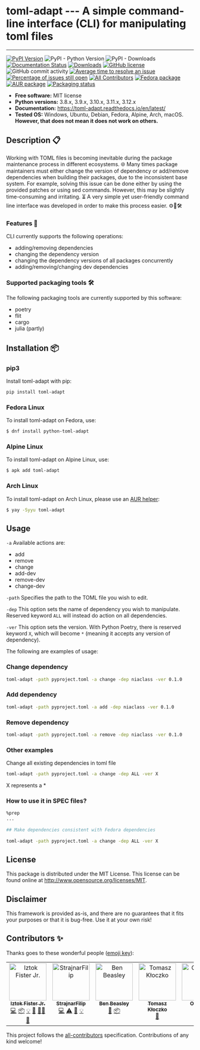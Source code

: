 # toml-adapt ---  A simple command-line interface (CLI) for manipulating toml files

---
[![PyPI Version](https://img.shields.io/pypi/v/toml-adapt.svg)](https://pypi.python.org/pypi/)
![PyPI - Python Version](https://img.shields.io/pypi/pyversions/toml-adapt.svg)
![PyPI - Downloads](https://img.shields.io/pypi/dm/toml-adapt.svg)
[![Documentation Status](https://readthedocs.org/projects/toml-adapt/badge/?version=latest)](https://toml-adapt.readthedocs.io/en/latest/?badge=latest)
[![Downloads](https://pepy.tech/badge/toml-adapt)](https://pepy.tech/project/toml-adapt)
[![GitHub license](https://img.shields.io/github/license/firefly-cpp/toml-adapt.svg)](https://github.com/firefly-cpp/toml-adapt/blob/master/LICENSE)
![GitHub commit activity](https://img.shields.io/github/commit-activity/w/firefly-cpp/toml-adapt.svg)
[![Average time to resolve an issue](http://isitmaintained.com/badge/resolution/firefly-cpp/toml-adapt.svg)](http://isitmaintained.com/project/firefly-cpp/toml-adapt "Average time to resolve an issue")
[![Percentage of issues still open](http://isitmaintained.com/badge/open/firefly-cpp/toml-adapt.svg)](http://isitmaintained.com/project/firefly-cpp/toml-adapt "Percentage of issues still open")
[![All Contributors](https://img.shields.io/badge/all_contributors-4-orange.svg?style=flat-square)](#contributors-)
[![Fedora package](https://img.shields.io/fedora/v/python3-toml-adapt?color=blue&label=Fedora%20Linux&logo=fedora)](https://src.fedoraproject.org/rpms/python-toml-adapt)
[![AUR package](https://img.shields.io/aur/version/toml-adapt?color=blue&label=Arch%20Linux&logo=arch-linux)](https://aur.archlinux.org/packages/toml-adapt)
[![Packaging status](https://repology.org/badge/tiny-repos/toml-adapt.svg)](https://repology.org/project/toml-adapt/versions)

* **Free software:** MIT license
* **Python versions:** 3.8.x, 3.9.x, 3.10.x, 3.11.x, 3.12.x
* **Documentation:** https://toml-adapt.readthedocs.io/en/latest/
* **Tested OS:** Windows, Ubuntu, Debian, Fedora, Alpine, Arch, macOS. **However, that does not mean it does not work on others.**

## Description 📋
Working with TOML files is becoming inevitable during the package maintenance process in different ecosystems. 🌐 Many times package maintainers must either change the version of dependency or add/remove dependencies when building their packages, due to the inconsistent base system. For example, solving this issue can be done either by using the provided patches or using sed commands. However, this may be slightly time-consuming and irritating. ⏳ A very simple yet user-friendly command line interface was developed in order to make this process easier. ⚙️📄🛠️

### Features 🚀

CLI currently supports the following operations:

- adding/removing dependencies
- changing the  dependency version
- changing the dependency versions of all packages concurrently
- adding/removing/changing dev dependencies

### Supported packaging tools 🛠️

The following packaging tools are currently supported by this software:

- poetry
- flit
- cargo
- julia (partly)

## Installation 📦

### pip3

Install toml-adapt with pip:

```sh
pip install toml-adapt
```

### Fedora Linux

To install toml-adapt on Fedora, use:

```sh
$ dnf install python-toml-adapt
```

### Alpine Linux

To install toml-adapt on Alpine Linux, use:

```sh
$ apk add toml-adapt
```

### Arch Linux

To install toml-adapt on Arch Linux, please use an [AUR helper](https://wiki.archlinux.org/title/AUR_helpers):

```sh
$ yay -Syyu toml-adapt
```

## Usage

`-a` Available actions are:
- add
- remove
- change
- add-dev
- remove-dev
- change-dev

`-path` Specifies the path to the TOML file you wish to edit.

`-dep` This option sets the name of dependency you wish to manipulate. Reserved keyword `ALL` will instead do action on all dependencies. 

`-ver` This option sets the version. With Python Poetry, there is reserved keyword `X`, which will become `*` (meaning it accepts any version of dependency).

The following are examples of usage:

### Change dependency
```sh
toml-adapt -path pyproject.toml -a change -dep niaclass -ver 0.1.0
```

### Add dependency
```sh
toml-adapt -path pyproject.toml -a add -dep niaclass -ver 0.1.0
```

### Remove dependency
```sh
toml-adapt -path pyproject.toml -a remove -dep niaclass -ver 0.1.0
```

### Other examples

Change all existing dependencies in toml file
```sh
toml-adapt -path pyproject.toml -a change -dep ALL -ver X
```
X represents a *

### How to use it in SPEC files?

```sh
%prep
...
	
## Make dependencies consistent with Fedora dependencies
	
toml-adapt -path pyproject.toml -a change -dep ALL -ver X
```

## License

This package is distributed under the MIT License. This license can be found online at <http://www.opensource.org/licenses/MIT>.

## Disclaimer

This framework is provided as-is, and there are no guarantees that it fits your purposes or that it is bug-free. Use it at your own risk!

## Contributors ✨

Thanks goes to these wonderful people ([emoji key](https://allcontributors.org/docs/en/emoji-key)):

<!-- ALL-CONTRIBUTORS-LIST:START - Do not remove or modify this section -->
<!-- prettier-ignore-start -->
<!-- markdownlint-disable -->
<table>
  <tbody>
    <tr>
      <td align="center" valign="top" width="14.28%"><a href="http://www.iztok-jr-fister.eu/"><img src="https://avatars.githubusercontent.com/u/1633361?v=4?s=100" width="100px;" alt="Iztok Fister Jr."/><br /><sub><b>Iztok Fister Jr.</b></sub></a><br /><a href="https://github.com/firefly-cpp/toml-adapt/commits?author=firefly-cpp" title="Code">💻</a> <a href="#platform-firefly-cpp" title="Packaging/porting to new platform">📦</a> <a href="#example-firefly-cpp" title="Examples">💡</a> <a href="#ideas-firefly-cpp" title="Ideas, Planning, & Feedback">🤔</a> <a href="#mentoring-firefly-cpp" title="Mentoring">🧑‍🏫</a> <a href="https://github.com/firefly-cpp/toml-adapt/commits?author=firefly-cpp" title="Documentation">📖</a></td>
      <td align="center" valign="top" width="14.28%"><a href="https://github.com/StrajnarFilip"><img src="https://avatars.githubusercontent.com/u/46705237?v=4?s=100" width="100px;" alt="StrajnarFilip"/><br /><sub><b>StrajnarFilip</b></sub></a><br /><a href="https://github.com/firefly-cpp/toml-adapt/commits?author=StrajnarFilip" title="Code">💻</a> <a href="https://github.com/firefly-cpp/toml-adapt/commits?author=StrajnarFilip" title="Tests">⚠️</a> <a href="#ideas-StrajnarFilip" title="Ideas, Planning, & Feedback">🤔</a> <a href="#example-StrajnarFilip" title="Examples">💡</a></td>
      <td align="center" valign="top" width="14.28%"><a href="https://github.com/musicinmybrain"><img src="https://avatars.githubusercontent.com/u/6898909?v=4?s=100" width="100px;" alt="Ben Beasley"/><br /><sub><b>Ben Beasley</b></sub></a><br /><a href="https://github.com/firefly-cpp/toml-adapt/commits?author=musicinmybrain" title="Documentation">📖</a> <a href="#platform-musicinmybrain" title="Packaging/porting to new platform">📦</a></td>
      <td align="center" valign="top" width="14.28%"><a href="https://github.com/kloczek"><img src="https://avatars.githubusercontent.com/u/31284574?v=4?s=100" width="100px;" alt="Tomasz Kłoczko"/><br /><sub><b>Tomasz Kłoczko</b></sub></a><br /><a href="https://github.com/firefly-cpp/toml-adapt/issues?q=author%3Akloczek" title="Bug reports">🐛</a></td>
      <td align="center" valign="top" width="14.28%"><a href="http://carlosal1015.github.io"><img src="https://avatars.githubusercontent.com/u/21283014?v=4?s=100" width="100px;" alt="Oromion"/><br /><sub><b>Oromion</b></sub></a><br /><a href="#platform-carlosal1015" title="Packaging/porting to new platform">📦</a></td>
      <td align="center" valign="top" width="14.28%"><a href="https://github.com/lahovniktadej"><img src="https://avatars.githubusercontent.com/u/57890734?v=4?s=100" width="100px;" alt="Tadej Lahovnik"/><br /><sub><b>Tadej Lahovnik</b></sub></a><br /><a href="https://github.com/firefly-cpp/toml-adapt/commits?author=lahovniktadej" title="Documentation">📖</a> <a href="#tutorial-lahovniktadej" title="Tutorials">✅</a></td>
    </tr>
  </tbody>
</table>

<!-- markdownlint-restore -->
<!-- prettier-ignore-end -->

<!-- ALL-CONTRIBUTORS-LIST:END -->

This project follows the [all-contributors](https://github.com/all-contributors/all-contributors) specification. Contributions of any kind welcome!
